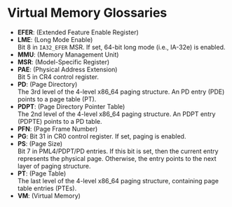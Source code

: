 Virtual Memory Glossaries
=========================

- **EFER**: (Extended Feature Enable Register)
- **LME**: (Long Mode Enable) <br>
           Bit 8 in `IA32_EFER` MSR.
           If set, 64-bit long mode (i.e., IA-32e) is enabled.
- **MMU**: (Memory Management Unit)
- **MSR**: (Model-Specific Register)
- **PAE**: (Physical Address Extension) <br>
           Bit 5 in CR4 control register.
- **PD**: (Page Directory) <br>
          The 3rd level of the 4-level x86\_64 paging structure.
          An PD entry (PDE) points to a page table (PT).
- **PDPT**: (Page Directory Pointer Table) <br>
            The 2nd level of the 4-level x86\_64 paging structure.
            An PDPT entry (PDPTE) points to a PD table.
- **PFN**: (Page Frame Number)
- **PG**: Bit 31 in CR0 control register.
          If set, paging is enabled.
- **PS**: (Page Size) <br>
          Bit 7 in PML4/PDPT/PD entries.
          If this bit is set, then the current entry represents the physical page.
          Otherwise, the entry points to the next layer of paging structure.
- **PT**: (Page Table) <br>
          The last level of the 4-level x86\_64 paging structure, containing page table entries (PTEs).
- **VM**: (Virtual Memory)
